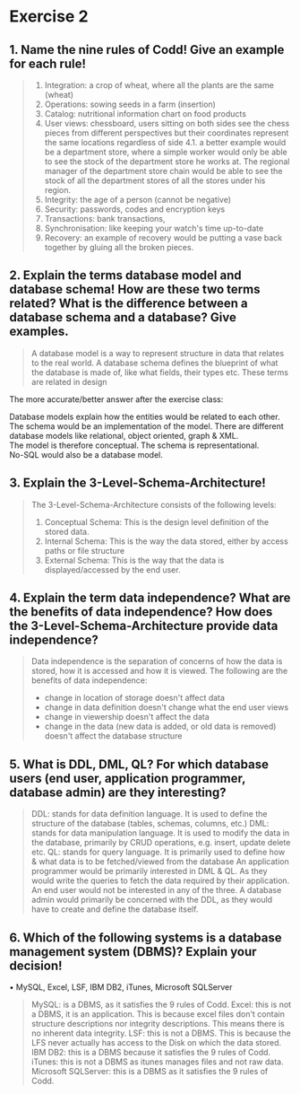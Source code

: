 # Exercise 2

## 1. Name the nine rules of Codd! Give an example for each rule!

> 1. Integration: a crop of wheat, where all the plants are the same (wheat)
> 2. Operations: sowing seeds in a farm (insertion)
> 3. Catalog: nutritional information chart on food products
> 4. User views: chessboard, users sitting on both sides see the chess pieces from different perspectives but their coordinates represent the same locations regardless of side
> 4.1. a better example would be a department store, where a simple worker would only be able to see the stock of the department store he works at. The regional manager of the department store chain would be able to see the stock of all the department stores of all the stores under his region.
> 5. Integrity: the age of a person (cannot be negative)
> 6. Security: passwords, codes and encryption keys
> 7. Transactions: bank transactions, 
> 8. Synchronisation: like keeping your watch's time up-to-date
> 9. Recovery: an example of recovery would be putting a vase back together by gluing all the broken pieces.

## 2. Explain the terms database model and database schema! How are these two terms related? What is the difference between a database schema and a database? Give examples.

> A database model is a way to represent structure in data that relates to the real world. A database schema defines the blueprint of what the database is made of, like what fields, their types etc.
> These terms are related in design 

The more accurate/better answer after the exercise class:

Database models explain how the entities would be related to each other. The schema would be an implementation of the model. There are different database models like relational, object oriented, graph & XML.   
The model is therefore conceptual. The schema is representational.   
No-SQL would also be a database model.

## 3. Explain the 3-Level-Schema-Architecture!

> The 3-Level-Schema-Architecture consists of the following levels:
> 1. Conceptual Schema: This is the design level definition of the stored data.
> 2. Internal Schema: This is the way the data stored, either by access paths or file structure
> 3. External Schema: This is the way that the data is displayed/accessed by the end user. 

## 4. Explain the term data independence? What are the benefits of data independence? How does the 3-Level-Schema-Architecture provide data independence?

> Data independence is the separation of concerns of how the data is stored, how it is accessed and how it is viewed.
> The following are the benefits of data independence: 
> - change in location of storage doesn't affect data
> - change in data definition doesn't change what the end user views
> - change in viewership doesn't affect the data
> - change in the data (new data is added, or old data is removed) doesn't affect the database structure

## 5. What is DDL, DML, QL? For which database users (end user, application programmer, database admin) are they interesting?

> DDL: stands for data definition language. It is used to define the structure of the database (tables, schemas, columns, etc.)
> DML: stands for data manipulation language. It is used to modify the data in the database, primarily by CRUD operations, e.g. insert, update delete etc.
> QL: stands for query language. It is primarily used to define how & what data is to be fetched/viewed from the database
> An application programmer would be primarily interested in DML & QL. As they would write the queries to fetch the data required by their application.
> An end user would not be interested in any of the three.
> A database admin would primarily be concerned with the DDL, as they would have to create and define the database itself.

## 6. Which of the following systems is a database management system (DBMS)? Explain your decision!

• MySQL, Excel, LSF, IBM DB2, iTunes, Microsoft SQLServer

> MySQL: is a DBMS, as it satisfies the 9 rules of Codd.
> Excel: this is not a DBMS, it is an application. This is because excel files don't contain structure descriptions nor integrity descriptions. This means there is no inherent data integrity.
> LSF: this is not a DBMS. This is because the LFS never actually has access to the Disk on which the data stored.
> IBM DB2: this is a DBMS because it satisfies the 9 rules of Codd.
> iTunes: this is not a DBMS as itunes manages files and not raw data.
> Microsoft SQLServer: this is a DBMS as it satisfies the 9 rules of Codd.

